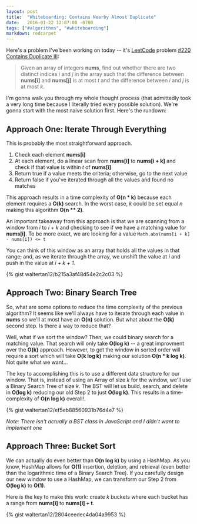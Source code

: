```yaml
---
layout: post
title:  "Whiteboarding: Contains Nearby Almost Duplicate"
date:   2016-01-22 12:07:00 -0700
tags: ["#algorithms", "#whiteboarding"]
markdown: redcarpet
---
```


Here's a problem I've been working on today -- it's [LeetCode](http://leetcode.com) problem [#220 Contains Duplicate III](https://leetcode.com/problems/contains-duplicate-iii/):

> Given an array of integers **nums**, find out whether there are two distinct indices _i_ and _j_ in the array such that the difference between **nums[i]** and **nums[j]** is at most _t_ and the difference between _i_ and _j_ is at most _k_.

I'm gonna walk you through my whole thought process (that admittedly took a very long time because I literally tried every possible solution). We're gonna start with the most naive solution first. Here's the rundown:

## Approach One: Iterate Through Everything
This is probably the most straightforward approach.

1. Check each element **nums[i]**
2. At each element, do a linear scan from **nums[i]** to **nums[i + k]** and check if that value is within _t_ of **nums[i]**
3. Return true if a value meets the criteria; otherwise, go to the next value
4. Return false if you've iterated through all the values and found no matches 

This approach results in a time complexity of **O(n * k)** because each element requires a **O(k)** search. In the worst case, _k_ could be set equal _n_ making this algorithm **O(n ** 2)**.

An important takeaway from this approach is that we are scanning from a window from _i_ to _i + k_ and checking to see if we have a matching value for **nums[i]**. To be more exact, we are looking for a value `Math.abs(nums[i + k] - nums[i]) <= t`

You can think of this window as an array that holds all the values in that range; and, as we iterate through the array, we unshift the value at _i_ and push in the value at _i + k + 1_.

{% gist waltertan12/b215a3af48d54e2c2c03 %}

## Approach Two: Binary Search Tree
So, what are some options to reduce the time complexity of the previous algorithm? It seems like we'll always have to iterate through each value in **nums** so we'll at most have an **O(n)** solution. But what about the **O(k)** second step. Is there a way to reduce that?

Well, what if we sort the window? Then, we could binary search for a matching value. That search will only take **O(log k)** -- a great improvment over the **O(k)** approach. However, to get the window in sorted order will require a sort which will take **O(k log k)** making our solution **O(n * k log k)**. Not quite what we want...

The key to accomplishing this is to use a different data structure for our window. That is, instead of using an Array of size _k_ for the window, we'll use a Binary Search Tree of size _k_. The BST will let us build, search, and delete in **O(log k)** reducing our old Step 2 to just **O(log k)**. This results in a time-complexity of **O(n log k)** overall!.

{% gist waltertan12/ef5eb88560931b76d4e7 %}

_Note: There isn't actually a BST class in JavaScript and I didn't want to implement one_

## Approach Three: Bucket Sort
We can actually do even better than **O(n log k)** by using a HashMap. As you know, HashMap allows for **O(1)** insertion, deletion, and retrieval (even better than the logarithmic time of a Binary Search Tree). If you carefully design our new window to use a HashMap, we can transform our Step 2 from **O(log k)** to **O(1)**.

Here is the key to make this work: create _k_ buckets where each bucket has a range from **nums[i]** to **nums[i] + t**.

{% gist waltertan12/2804ceedec4da04a9953 %}
